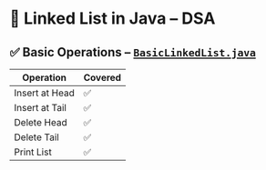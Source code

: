 # 🔗 Linked List in Java – DSA

## ✅ Basic Operations – [`BasicLinkedList.java`](./BasicLinkedList.java)

| Operation         | Covered                     |
|------------------|-----------------------------|
| Insert at Head   | ✅                           |
| Insert at Tail   | ✅                           |
| Delete Head      | ✅                           |
| Delete Tail      | ✅                           |
| Print List       | ✅                           |